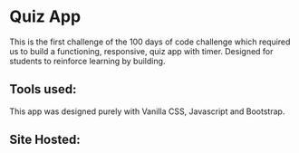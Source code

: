 # Quiz App
This is the first challenge of the 100 days of code challenge which required us to build a functioning, responsive, quiz app with timer. Designed for students to reinforce learning by building.

## Tools used:
This app was designed purely with Vanilla CSS, Javascript and Bootstrap.

## Site Hosted:
